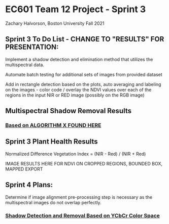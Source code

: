 # EC601 Team 12 Project - Sprint 3
Zachary Halvorson, Boston University Fall 2021

## Sprint 3 To Do List - CHANGE TO "RESULTS" FOR PRESENTATION:

Implement a shadow detection and elimination method that utilizes the multispectral data.

Automate batch testing for additional sets of images from provided dataset

Add in rectangle detection based on the plots, auto averaging and labeling on the images - color code / overlay the NDVI values over each of the regions in the input NIR or RED image (possibly on the RGB image)


## Multispectral Shadow Removal Results

### [Based on ALGORITHM X FOUND HERE](https://www.google.com/)

## Sprint 3 Plant Health Results

Normalized Difference Vegetation Index = (NIR - Red) / (NIR + Red)


IMAGE RESULTS HERE FOR NDVI ON CROPPED REGIONS, BOUNDED BOX, MAPPED EXPORT

## Sprint 4 Plans:

Determine if image alignment pre-processing step is necessary as the multispectral images do not overlap perfectly.


### [Shadow Detection and Removal Based on YCbCr Color Space](https://github.com/mykhailo-mostipan/shadow-removal)